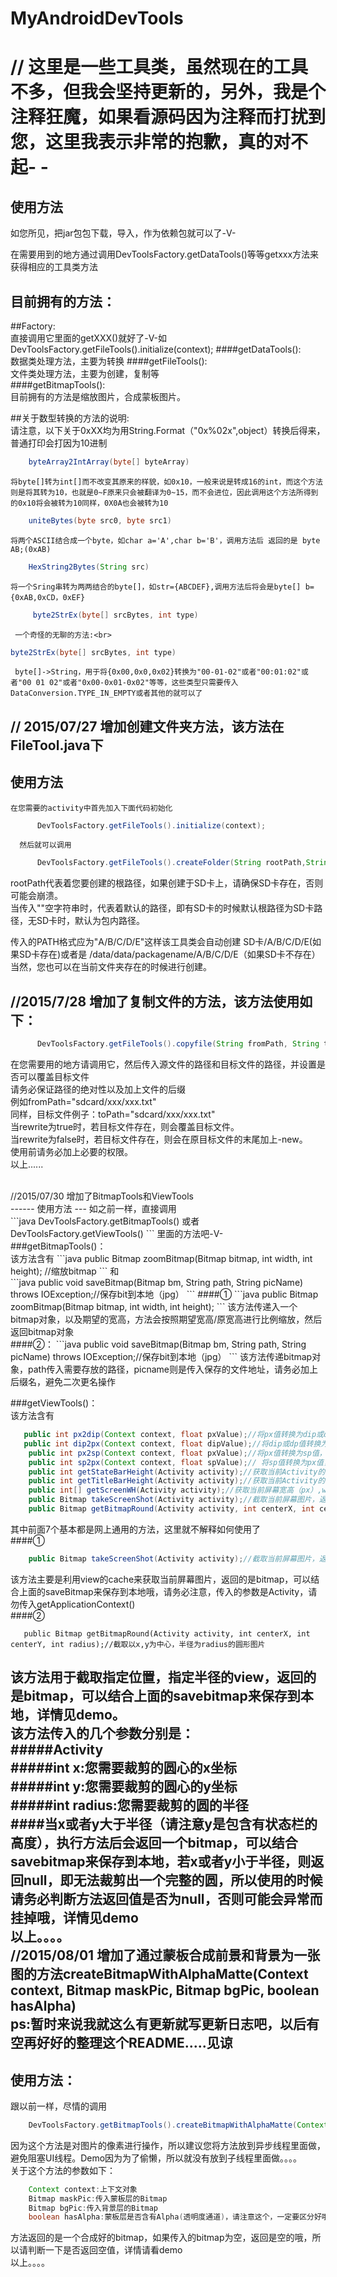 # MyAndroidDevTools
// 这里是一些工具类，虽然现在的工具不多，但我会坚持更新的，另外，我是个注释狂魔，如果看源码因为注释而打扰到您，这里我表示非常的抱歉，真的对不起- -
=====

使用方法
----
   如您所见，把jar包包下载，导入，作为依赖包就可以了-V-<br>
   
   在需要用到的地方通过调用DevToolsFactory.getDataTools()等等getxxx方法来获得相应的工具类方法
 
目前拥有的方法：
---
##Factory:<br>
   直接调用它里面的getXXX()就好了-V-如 DevToolsFactory.getFileTools().initialize(context);
####getDataTools():<br> 
   数据类处理方法，主要为转换
####getFileTools():<br>
   文件类处理方法，主要为创建，复制等<br>
####getBitmapTools():<br>
   目前拥有的方法是缩放图片，合成蒙板图片。<br>
   
##关于数型转换的方法的说明:<br>
 请注意，以下关于0xXX均为用String.Format（"0x%02x",object）转换后得来，普通打印会打因为10进制<br>
```java    
    byteArray2IntArray(byte[] byteArray)
``` 
    将byte[]转为int[]而不改变其原来的样貌，如0x10，一般来说是转成16的int，而这个方法则是将其转为10，也就是0~F原来只会被翻译为0~15，而不会进位，因此调用这个方法所得到的0x10将会被转为10同样，0X0A也会被转为10
```java    
    uniteBytes(byte src0, byte src1)
```    
    将两个ASCII结合成一个byte，如char a='A',char b='B'，调用方法后 返回的是 byte AB;(0xAB)
```java    
    HexString2Bytes(String src)
```    
    将一个Sring串转为两两结合的byte[]，如str={ABCDEF},调用方法后将会是byte[] b={0xAB,0xCD，0xEF}
```java
     byte2StrEx(byte[] srcBytes, int type)
```     
     一个奇怪的无聊的方法:<br>
```java
byte2StrEx(byte[] srcBytes, int type)
```
     byte[]->String，用于将{0x00,0x0,0x02}转换为"00-01-02"或者"00:01:02"或者"00 01 02"或者"0x00-0x01-0x02"等等，这些类型只需要传入DataConversion.TYPE_IN_EMPTY或者其他的就可以了

// 2015/07/27 增加创建文件夹方法，该方法在FileTool.java下
---

  使用方法
  ---
    在您需要的activity中首先加入下面代码初始化
```java   
      DevToolsFactory.getFileTools().initialize(context);
```      
      然后就可以调用
```java      
      DevToolsFactory.getFileTools().createFolder(String rootPath,String PATH)
```      
rootPath代表着您要创建的根路径，如果创建于SD卡上，请确保SD卡存在，否则可能会崩溃。<br>
当传入""空字符串时，代表着默认的路径，即有SD卡的时候默认根路径为SD卡路径，无SD卡时，默认为包内路径。<br>

传入的PATH格式应为"A/B/C/D/E"这样该工具类会自动创建 SD卡/A/B/C/D/E(如果SD卡存在)或者是 /data/data/packagename/A/B/C/D/E（如果SD卡不存在）
当然，您也可以在当前文件夹存在的时候进行创建。

//2015/7/28 增加了复制文件的方法，该方法使用如下：<br>
---
```java
      DevToolsFactory.getFileTools().copyfile(String fromPath, String toPath, Boolean rewrite)
```
在您需要用的地方请调用它，然后传入源文件的路径和目标文件的路径，并设置是否可以覆盖目标文件<br>
请务必保证路径的绝对性以及加上文件的后缀<br>
例如fromPath="sdcard/xxx/xxx.txt"<br>
同样，目标文件例子：toPath="sdcard/xxx/xxx.txt"<br>
当rewrite为true时，若目标文件存在，则会覆盖目标文件。<br>
当rewrite为false时，若目标文件存在，则会在原目标文件的末尾加上-new。<br>
使用前请务必加上必要的权限。<br>
以上......

<br>
//2015/07/30 增加了BitmapTools和ViewTools<br>
------
使用方法
---
如之前一样，直接调用<br>
```java
   DevToolsFactory.getBitmapTools()
或者
   DevToolsFactory.getViewTools()
```
里面的方法吧-V- <br>
###getBitmapTools()：<br>
该方法含有
```java
	public Bitmap zoomBitmap(Bitmap bitmap, int width, int height); //缩放bitmap
```
和<br>
```java
	public void saveBitmap(Bitmap bm, String path, String picName) throws IOException;//保存bit到本地（jpg）
```
####①
```java
	public Bitmap zoomBitmap(Bitmap bitmap, int width, int height); 
```
该方法传递入一个bitmap对象，以及期望的宽高，方法会按照期望宽高/原宽高进行比例缩放，然后返回bitmap对象<br>
####②：
```java
	public void saveBitmap(Bitmap bm, String path, String picName) throws IOException;//保存bit到本地（jpg）
```
该方法传递bitmap对象，path传入需要存放的路径，picname则是传入保存的文件地址，请务必加上后缀名，避免二次更名操作

###getViewTools()：<br>
该方法含有
```java
   public int px2dip(Context context, float pxValue);//将px值转换为dip或dp值，保证尺寸大小不变
   public int dip2px(Context context, float dipValue);//将dip或dp值转换为px值，保证尺寸大小不变
	public int px2sp(Context context, float pxValue);//将px值转换为sp值，保证文字大小不变
	public int sp2px(Context context, float spValue);// 将sp值转换为px值，保证文字大小不变
	public int getStateBarHeight(Activity activity);//获取当前Activity的状态栏高度
	public int getTitleBarHeight(Activity activity);//获取当前Activity的标题栏高度
	public int[] getScreenWH(Activity activity);//获取当前屏幕宽高（px）,width=int[0],height=int[1]
	public Bitmap takeScreenShot(Activity activity);//截取当前屏幕图片，返回Bitmap
	public Bitmap getBitmapRound(Activity activity, int centerX, int centerY, int radius);//截取以x,y为中心，半径为radius的圆形图片
```
其中前面7个基本都是网上通用的方法，这里就不解释如何使用了<br>
####①
```java
	public Bitmap takeScreenShot(Activity activity);//截取当前屏幕图片，返回Bitmap
```
该方法主要是利用view的cache来获取当前屏幕图片，返回的是bitmap，可以结合上面的saveBitmap来保存到本地哦，请务必注意，传入的参数是Activity，请勿传入getApplicationContext()<br>
####②
```
   public Bitmap getBitmapRound(Activity activity, int centerX, int centerY, int radius);//截取以x,y为中心，半径为radius的圆形图片
```
该方法用于截取指定位置，指定半径的view，返回的是bitmap，可以结合上面的savebitmap来保存到本地，详情见demo。<br>
该方法传入的几个参数分别是：<br>
#####Activity<br>
#####int x:您需要裁剪的圆心的x坐标<br>
#####int y:您需要裁剪的圆心的y坐标<br>
#####int radius:您需要裁剪的圆的半径<br>
####当x或者y大于半径（请注意y是包含有状态栏的高度），执行方法后会返回一个bitmap，可以结合savebitmap来保存到本地，若x或者y小于半径，则返回null，即无法裁剪出一个完整的圆，所以使用的时候请务必判断方法返回值是否为null，否则可能会异常而挂掉哦，详情见demo<br>
   以上。。。。<br>
//2015/08/01 增加了通过蒙板合成前景和背景为一张图的方法createBitmapWithAlphaMatte(Context context, Bitmap maskPic, Bitmap bgPic, boolean hasAlpha)<br>
ps:暂时来说我就这么有更新就写更新日志吧，以后有空再好好的整理这个README.....见谅
------
使用方法：
---
跟以前一样，尽情的调用<br>
```java
    DevToolsFactory.getBitmapTools().createBitmapWithAlphaMatte(Context context, Bitmap maskPic, Bitmap bgPic, boolean hasAlpha)
```
因为这个方法是对图片的像素进行操作，所以建议您将方法放到异步线程里面做，避免阻塞UI线程。Demo因为为了偷懒，所以就没有放到子线程里面做。。。。<br>
关于这个方法的参数如下：<br>
```java
    Context context:上下文对象
    Bitmap maskPic:传入蒙板层的Bitmap
    Bitmap bgPic:传入背景层的Bitmap
    boolean hasAlpha:蒙板层是否含有Alpha(透明度通道)，请注意这个，一定要区分好哦，一般而言，jpg不含alpha通道的，所以对于jpg请选择false，对于png，请注意看是否有alpha通道，辨别很简单，请右键您的图片，查看属性是否>24深度，因为ARGB=4*8=32位，而RGB=3*8=24位，所以请看准是否含有alpha通道哦
```
方法返回的是一个合成好的bitmap，如果传入的bitmap为空，返回是空的哦，所以请判断一下是否返回空值，详情请看demo<br>
以上。。。。

